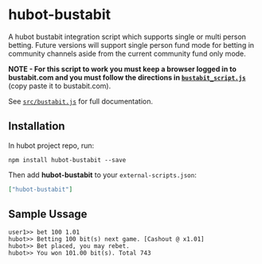 # hubot-bustabit

A hubot bustabit integration script which supports single or multi person betting.
Future versions will support single person fund mode for betting in community channels
aside from the current community fund only mode.

**NOTE - For this script to work you must keep a browser logged in to bustabit.com
and you must follow the directions in [`bustabit_script.js`](bustabit_script.js)** (copy paste it to bustabit.com).

See [`src/bustabit.js`](src/bustabit.js) for full documentation.

## Installation

In hubot project repo, run:

`npm install hubot-bustabit --save`

Then add **hubot-bustabit** to your `external-scripts.json`:

```json
["hubot-bustabit"]
```

## Sample Ussage

```
user1>> bet 100 1.01
hubot>> Betting 100 bit(s) next game. [Cashout @ x1.01]
hubot>> Bet placed, you may rebet.
hubot>> You won 101.00 bit(s). Total 743

```
